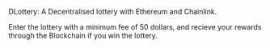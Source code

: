 DLottery: A Decentralised lottery with Ethereum and Chainlink.

Enter the lottery with a minimum fee of 50 dollars, and recieve your rewards through the Blockchain if you win the lottery. 
